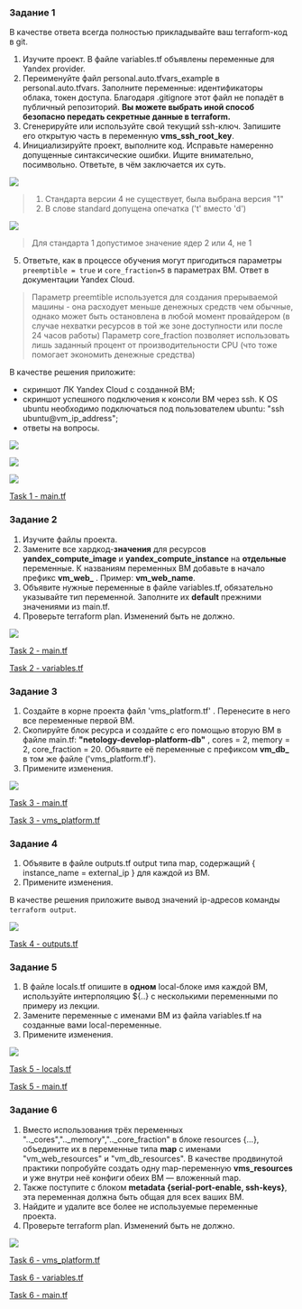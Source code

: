 ### Задание 1
В качестве ответа всегда полностью прикладывайте ваш terraform-код в git.

1. Изучите проект. В файле variables.tf объявлены переменные для Yandex provider.
2. Переименуйте файл personal.auto.tfvars_example в personal.auto.tfvars. Заполните переменные: идентификаторы облака, токен доступа. Благодаря .gitignore этот файл не попадёт в публичный репозиторий. **Вы можете выбрать иной способ безопасно передать секретные данные в terraform.**
3. Сгенерируйте или используйте свой текущий ssh-ключ. Запишите его открытую часть в переменную **vms_ssh_root_key**.
4. Инициализируйте проект, выполните код. Исправьте намеренно допущенные синтаксические ошибки. Ищите внимательно, посимвольно. Ответьте, в чём заключается их суть.

![](./assets/2-1-5.png)

> 1. Стандарта версии 4 не существует, была выбрана версия "1"
> 2. В слове standard допущена опечатка ('t' вместо 'd')

![](./assets/2-1-4.png)

> Для стандарта 1 допустимое значение ядер 2 или 4, не 1

5. Ответьте, как в процессе обучения могут пригодиться параметры ```preemptible = true``` и ```core_fraction=5``` в параметрах ВМ. Ответ в документации Yandex Cloud.

> Параметр preemtible используется для создания прерываемой машины - она расходует меньше денежных средств чем обычные, однако может быть остановлена в любой момент провайдером (в случае нехватки ресурсов в той же зоне доступности или после 24 часов работы)
> Параметр core_fraction позволяет использовать лишь заданный процент от производительности CPU (что тоже помогает экономить денежные средства)

В качестве решения приложите:

- скриншот ЛК Yandex Cloud с созданной ВМ;
- скриншот успешного подключения к консоли ВМ через ssh. К OS ubuntu необходимо подключаться под пользователем ubuntu: "ssh ubuntu@vm_ip_address";
- ответы на вопросы.

![](./assets/2-1-1.png)

![](./assets/2-1-2.png)

![](./assets/2-1-3.png)

[Task 1 - main.tf](./assets/2-1/main.tf)

### Задание 2

1. Изучите файлы проекта.
2. Замените все хардкод-**значения** для ресурсов **yandex_compute_image** и **yandex_compute_instance** на **отдельные** переменные. К названиям переменных ВМ добавьте в начало префикс **vm_web_** .  Пример: **vm_web_name**.
2. Объявите нужные переменные в файле variables.tf, обязательно указывайте тип переменной. Заполните их **default** прежними значениями из main.tf. 
3. Проверьте terraform plan. Изменений быть не должно. 

![](./assets/2-1-6.png)

[Task 2 - main.tf](./assets/2-2/main.tf)

[Task 2 - variables.tf](./assets/2-2/variables.tf)

### Задание 3

1. Создайте в корне проекта файл 'vms_platform.tf' . Перенесите в него все переменные первой ВМ.
2. Скопируйте блок ресурса и создайте с его помощью вторую ВМ в файле main.tf: **"netology-develop-platform-db"** ,  cores  = 2, memory = 2, core_fraction = 20. Объявите её переменные с префиксом **vm_db_** в том же файле ('vms_platform.tf').
3. Примените изменения.

![](./assets/2-3.png)

[Task 3 - main.tf](./assets/2-3/main.tf)

[Task 3 - vms_platform.tf](./assets/2-3/vms_platform.tf)

### Задание 4

1. Объявите в файле outputs.tf output типа map, содержащий { instance_name = external_ip } для каждой из ВМ.
2. Примените изменения.

В качестве решения приложите вывод значений ip-адресов команды ```terraform output```.

![](./assets/2-4.png)

[Task 4 - outputs.tf](./assets/2-4/outputs.tf)

### Задание 5

1. В файле locals.tf опишите в **одном** local-блоке имя каждой ВМ, используйте интерполяцию ${..} с несколькими переменными по примеру из лекции.
2. Замените переменные с именами ВМ из файла variables.tf на созданные вами local-переменные.
3. Примените изменения.

![](./assets/2-5.png)

[Task 5 - locals.tf](./assets/2-5/locals.tf)

[Task 5 - main.tf](./assets/2-5/main.tf)

### Задание 6

1. Вместо использования трёх переменных  ".._cores",".._memory",".._core_fraction" в блоке  resources {...}, объедините их в переменные типа **map** с именами "vm_web_resources" и "vm_db_resources". В качестве продвинутой практики попробуйте создать одну map-переменную **vms_resources** и уже внутри неё конфиги обеих ВМ — вложенный map.
2. Также поступите с блоком **metadata {serial-port-enable, ssh-keys}**, эта переменная должна быть общая для всех ваших ВМ.
3. Найдите и удалите все более не используемые переменные проекта.
4. Проверьте terraform plan. Изменений быть не должно.

![](./assets/2-6.png)

[Task 6 - vms_platform.tf](./assets/2-6/vms_platform.tf)

[Task 6 - variables.tf](./assets/2-6/variables.tf)

[Task 6 - main.tf](./assets/2-6/main.tf)